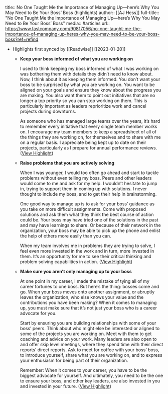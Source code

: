 title:: No One Taught Me the Importance of Managing Up—here’s Why You May Need to Be Your Boss’ Boss (highlights)
author:: [[AJ Hess]]
full-title:: "No One Taught Me the Importance of Managing Up—here’s Why You May Need to Be Your Boss’ Boss"
media:: #articles
url:: https://www.fastcompany.com/90817056/no-one-taught-me-the-importance-of-managing-up-heres-why-you-may-need-to-be-your-boss-boss?ref=refind

- Highlights first synced by [[Readwise]] [[2023-01-20]]
	- **Keep your boss informed of what you are working on**
	  
	  I used to think keeping my boss informed of what I was working on was bothering them with details they didn’t need to know about. Now, I think about it as keeping them informed. You don’t want your boss to be surprised by what you are working on. You want to be aligned on your goals and ensure they know about the progress you are making. You also want them to point out initiatives that are no longer a top priority so you can stop working on them. This is particularly important as leaders reprioritize work and cancel projects during downturns.
	  
	  As someone who has managed large teams over the years, it’s hard to remember every initiative that every single team member works on. I encourage my team members to keep a spreadsheet of all of the things they are working on, for themselves and to share with me on a regular basis. I appreciate being kept up to date on their projects, particularly as I prepare for annual performance reviews. ([View Highlight](https://read.readwise.io/read/01gq90kmgxvrhw3ssrwer2wz67))
	- **Raise problems that you are actively solving**
	  
	  When I was younger, I would too often go ahead and start to tackle problems without even telling my boss. Peers and other leaders would come to me and ask for my help. I wouldn’t hesitate to jump in, trying to support them in coming up with solutions. I never thought to include my boss, and to get their help in brainstorming.
	  
	  One good way to manage up is to ask for your boss’ guidance as you take on more difficult assignments. Come with proposed solutions and ask them what they think the best course of action could be. Your boss may have tried one of the solutions in the past and may have learnings to share. Or because of their network in the organization, your boss may be able to pick up the phone and enlist the help of others more easily than you can.
	  
	  When my team involves me in problems they are trying to solve, I feel even more invested in the work and in turn, more invested in them. It’s an opportunity for me to see their critical thinking and problem solving capabilities in action. ([View Highlight](https://read.readwise.io/read/01gq90mk3fbgskzfd7nv4fske8))
	- **Make sure you aren’t only managing up to your boss**
	  
	  At one point in my career, I made the mistake of tying all of my career fortunes to one boss. But here’s the thing: bosses come and go. When your boss moves onto another assignment, or abruptly leaves the organization, who else knows your value and the contributions you have been making? When it comes to managing up, you must make sure that it’s not just your boss who is a career advocate for you.
	  
	  Start by ensuring you are building relationships with some of your boss’ peers. Think about who might else be interested or aligned to some of the projects you are working on. Meet with them to get coaching and advice on your work. Many leaders are also open to and offer skip level meetings, where they spend time with their direct reports’ direct reports. Ask to meet for coffee with your boss’ boss, to introduce yourself, share what you are working on, and to express your enthusiasm for being part of their organization.
	  
	  Remember: When it comes to your career, you have to be the biggest advocate for yourself. And ultimately, you need to be the one to ensure your boss, and other key leaders, are also invested in you and invested in your future. ([View Highlight](https://read.readwise.io/read/01gq90nfs6q7rve8fgq0sppxr7))